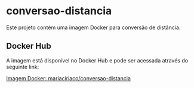 # conversao-distancia

Este projeto contém uma imagem Docker para conversão de distância.

## Docker Hub

A imagem está disponível no Docker Hub e pode ser acessada através do seguinte link:

[Imagem Docker: mariaciriaco/conversao-distancia](https://hub.docker.com/r/mariaciriaco/conversao-distancia)
